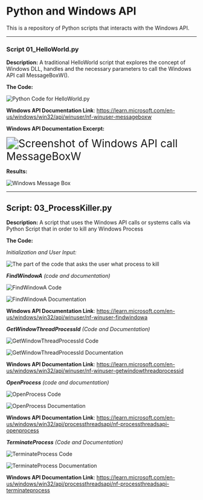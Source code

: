 # Python and Windows API 
This is a repository of Python scripts that interacts with the Windows API. 

------

### **Script** 01_HelloWorld.py 

**Description:**  A traditional HelloWorld script that explores the concept of Windows DLL, handles and the necessary parameters to call the Windows API call MessageBoxW().

**The Code:**

![Python Code for HelloWorld.py](./images/00_helloworld_code.png)

**Windows API Documentation Link**: https://learn.microsoft.com/en-us/windows/win32/api/winuser/nf-winuser-messageboxw

**Windows API Documentation Excerpt:**

<img src="./images/00_api_doc.png" alt="Screenshot of Windows API call MessageBoxW" style="zoom:200%;" />

**Results:**

![Windows Message Box](./images/00_ss_helloworld.png)

------

## **Script:** 03_ProcessKiller.py

**Description:** A script that uses the Windows API calls or systems calls via Python Script that in order to kill any Windows Process

**The Code:**

*Initialization and User Input:*

![The part of the code that asks the user what process to kill](./images/01_project_ss.png)



***FindWindowA*** *(code and documentation)*

![FindWindowA Code](./images/02_project_ss.png)

![FindWindowA Documentation](./images/01_api_doc.png)

**Windows API Documentation Link**: https://learn.microsoft.com/en-us/windows/win32/api/winuser/nf-winuser-findwindowa

***GetWindowThreadProcessId*** *(Code and Documentation)*

![GetWindowThreadProcessId Code](./images/03_project_ss.png)

![GetWindowThreadProcessId Documentation](./images/02_api_doc.png)



**Windows API Documentation Link**: https://learn.microsoft.com/en-us/windows/win32/api/winuser/nf-winuser-getwindowthreadprocessid

***OpenProcess*** *(code and documentation)*

![OpenProcess Code](./images/04_project_ss.png)

![OpenProcess Documentation](./images/03_api_doc.png)

**Windows API Documentation Link**: https://learn.microsoft.com/en-us/windows/win32/api/processthreadsapi/nf-processthreadsapi-openprocess

***TerminateProcess*** *(Code and Documentation)*

![TerminateProcess Code](./images/05_project_ss.png)

![TerminateProcess Documentation](./images/04_api_doc.png)

**Windows API Documentation Link**: https://learn.microsoft.com/en-us/windows/win32/api/processthreadsapi/nf-processthreadsapi-terminateprocess
